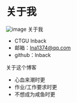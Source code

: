 # 关于我

![image]()
关于我
- CTGU lnback
- 邮箱：lna1374@qq.com
- github：lnback

关于这个博客
- 心血来潮时更
- 作业/工作要求时更
- 不想成为咸鱼时更



